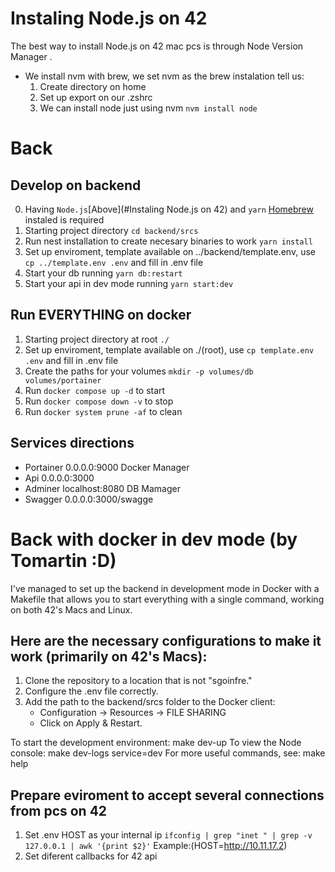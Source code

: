 # Instaling Node.js on 42
The best way to install Node.js on 42 mac pcs is through  Node Version Manager .

- We install nvm with brew, we set nvm as the brew instalation tell us:
    1. Create directory on home
    2. Set up export on our .zshrc 
    3. We can install node just using nvm `nvm install node`

# Back
## Develop on backend
0. Having `Node.js`[Above](#Instaling Node.js on 42) and `yarn` [Homebrew](https://brew.sh/) instaled is required
1. Starting project directory `cd backend/srcs`
2. Run nest installation to create necesary binaries to work `yarn install`
3. Set up enviroment, template available on ../backend/template.env, use `cp ../template.env .env` and fill in .env file
4. Start your db running `yarn db:restart`
5. Start your api in dev mode running `yarn start:dev`

## Run EVERYTHING on docker
1. Starting project directory at root `./`
2. Set up enviroment, template available on ./(root), use `cp template.env .env` and fill in .env file
3. Create the paths for your volumes `mkdir -p volumes/db volumes/portainer`
3. Run `docker compose up -d` to start 
4. Run `docker compose down -v` to stop
5. Run `docker system prune -af` to clean

## Services directions 
 - Portainer 0.0.0.0:9000 Docker Manager
 - Api 0.0.0.0:3000
 - Adminer localhost:8080 DB Mamager
 - Swagger 0.0.0.0:3000/swagge

 # Back with docker in dev mode (by Tomartin :D)
  I've managed to set up the backend in development mode in Docker with a 
  Makefile that allows you to start everything with a single command, 
  working on both 42's Macs and Linux. 

 ## Here are the necessary configurations to make it work (primarily on 42's Macs):
  1. Clone the repository to a location that is not "sgoinfre."
  2. Configure the .env file correctly.
  3. Add the path to the backend/srcs folder to the Docker client:
     - Configuration -> Resources -> FILE SHARING
     - Click on Apply & Restart.
  
  To start the development environment: make dev-up
  To view the Node console: make dev-logs service=dev
  For more useful commands, see: make help
 
 ## Prepare eviroment to accept several connections from pcs on 42
 1. Set .env HOST as your internal ip `ifconfig | grep "inet " | grep -v 127.0.0.1 | awk '{print $2}'` Example:(HOST=http://10.11.17.2)
 2. Set diferent callbacks for 42 api
